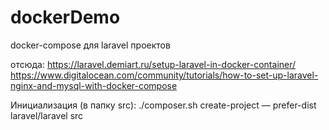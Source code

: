 # dockerDemo
docker-compose для laravel проектов

отсюда:
https://laravel.demiart.ru/setup-laravel-in-docker-container/
https://www.digitalocean.com/community/tutorials/how-to-set-up-laravel-nginx-and-mysql-with-docker-compose

Инициализация (в папку src):
./composer.sh create-project — prefer-dist laravel/laravel src
